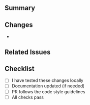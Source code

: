 ## Summary

<!-- Write a summary of all the work you did in this PR. What is the overall purpose of these changes? -->

## Changes

<!-- List all the major changes or features you worked on in this PR. Bullet points are recommended. -->
- 

## Related Issues

<!-- Link any related issues, e.g. Fixes #123, Closes #456 -->

## Checklist

- [ ] I have tested these changes locally
- [ ] Documentation updated (if needed)
- [ ] PR follows the code style guidelines
- [ ] All checks pass
